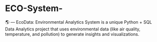 # ECO-System-
 🌎 — EcoData: Environmental Analytics System is a unique Python + SQL Data Analytics project that uses environmental data (like air quality, temperature, and pollution) to generate insights and visualizations.
